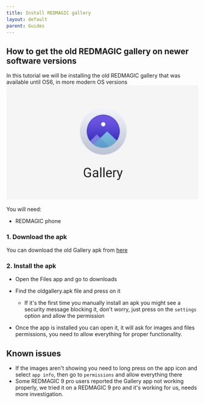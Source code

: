 ```yaml
---
title: Install REDMAGIC gallery
layout: default
parent: Guides
---
```


## How to get the old REDMAGIC gallery on newer software versions
In this tutorial we will be installing the old REDMAGIC gallery that was available until OS6, in more modern OS versions
![](../img/GetOldGallery/GalleryIcon.jpg)

You will need:
- REDMAGIC phone

### 1. Download the apk
You can download the old Gallery apk from [here](https://github.com/TheRealCrazyfuy/RedmagicOSTricks/raw/main/oldgallery.apk)

### 2. Install the apk
- Open the Files app and go to downloads
- Find the oldgallery.apk file and press on it
  
  - If it's the first time you manually install an apk you might see a security message blocking it, don't worry, just press on the `settings` option and allow the permission
- Once the app is installed you can open it, it will ask for images and files permissions, you need to allow everything for proper functionality.

## Known issues
- If the images aren't showing you need to long press on the app icon and select `app info`, then go to `permissions` and allow everything there
- Some REDMAGIC 9 pro users reported the Gallery app not working properly, we tried it on a REDMAGIC 9 pro and it's working for us, needs more investigation.
